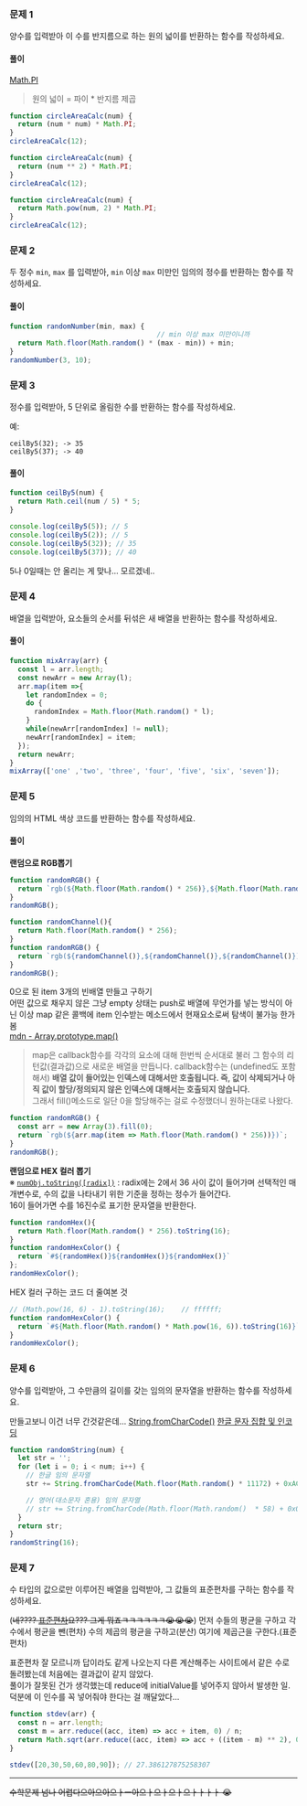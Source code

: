 ### 문제 1

양수를 입력받아 이 수를 반지름으로 하는 원의 넓이를 반환하는 함수를 작성하세요.

#### 풀이

[Math.PI](https://developer.mozilla.org/ko/docs/Web/JavaScript/Reference/Global_Objects/Math/PI)
> 원의 넓이 = 파이 * 반지름 제곱

```js
function circleAreaCalc(num) {
  return (num * num) * Math.PI;
}
circleAreaCalc(12);
```
```js
function circleAreaCalc(num) {
  return (num ** 2) * Math.PI;
}
circleAreaCalc(12);
```
```js
function circleAreaCalc(num) {
  return Math.pow(num, 2) * Math.PI;
}
circleAreaCalc(12);
```

### 문제 2

두 정수 `min`, `max` 를 입력받아, `min` 이상 `max` 미만인 임의의 정수를 반환하는 함수를 작성하세요.

#### 풀이

```js
function randomNumber(min, max) {
                                    // min 이상 max 미만이니까
  return Math.floor(Math.random() * (max - min)) + min;
}
randomNumber(3, 10);
```

### 문제 3

정수를 입력받아, 5 단위로 올림한 수를 반환하는 함수를 작성하세요.

예:
```
ceilBy5(32); -> 35
ceilBy5(37); -> 40
```

#### 풀이

```js
function ceilBy5(num) {
  return Math.ceil(num / 5) * 5;
}

console.log(ceilBy5(5)); // 5
console.log(ceilBy5(2)); // 5
console.log(ceilBy5(32)); // 35
console.log(ceilBy5(37)); // 40
```
5나 0일때는 안 올리는 게 맞나... 모르겠네..

### 문제 4

배열을 입력받아, 요소들의 순서를 뒤섞은 새 배열을 반환하는 함수를 작성하세요.

#### 풀이

```js
function mixArray(arr) {
  const l = arr.length;
  const newArr = new Array(l);
  arr.map(item =>{
    let randomIndex = 0;
    do {
      randomIndex = Math.floor(Math.random() * l);
    }
    while(newArr[randomIndex] != null);
    newArr[randomIndex] = item;
  });
  return newArr;
}
mixArray(['one' ,'two', 'three', 'four', 'five', 'six', 'seven']);
```

### 문제 5

임의의 HTML 색상 코드를 반환하는 함수를 작성하세요.

#### 풀이

**랜덤으로 RGB뽑기**
```js
function randomRGB() {
  return `rgb(${Math.floor(Math.random() * 256)},${Math.floor(Math.random() * 256)},${Math.floor(Math.random() * 256)})`;
}
randomRGB();
```
```js
function randomChannel(){
  return Math.floor(Math.random() * 256);
}
function randomRGB() {
  return `rgb(${randomChannel()},${randomChannel()},${randomChannel()})`;
}
randomRGB();
```
0으로 된 item 3개의 빈배열 만들고 구하기  
어떤 값으로 채우지 않은 그냥 empty 상태는 push로 배열에 무언가를 넣는 방식이 아닌 이상 map 같은 콜백에 item 인수받는 메소드에서 현재요소로써 탐색이 불가능 한가 봄  
[mdn - Array.prototype.map()](https://developer.mozilla.org/ko/docs/Web/JavaScript/Reference/Global_Objects/Array/map)  
> map은 callback함수를 각각의 요소에 대해 한번씩 순서대로 불러 그 함수의 리턴값(결과값)으로 새로운 배열을 만듭니다. callback함수는 (undefined도 포함해서) **배열 값이 들어있는 인덱스에 대해서만 호출됩니다. 즉, 값이 삭제되거나 아직 값이 할당/정의되지 않은 인덱스에 대해서는 호출되지 않습니다.**  
그래서 fill()메소드로 일단 0을 할당해주는 걸로 수정했더니 원하는대로 나왔다.
```js
function randomRGB() {
  const arr = new Array(3).fill(0);
  return `rgb(${arr.map(item => Math.floor(Math.random() * 256))})`;
}
randomRGB();
```

**랜덤으로 HEX 컬러 뽑기**  
※ [`numObj.toString([radix])`](https://developer.mozilla.org/ko/docs/Web/JavaScript/Reference/Global_Objects/Number/toString) : radix에는 2에서 36 사이 값이 들어가며 선택적인 매개변수로, 수의 값을 나타내기 위한 기준을 정하는 정수가 들어간다.  
16이 들어가면 수를 16진수로 표기한 문자열을 반환한다.
```js
function randomHex(){
  return Math.floor(Math.random() * 256).toString(16);
}
function randomHexColor() {
  return `#${randomHex()}${randomHex()}${randomHex()}`
};
randomHexColor();
```
HEX 컬러 구하는 코드 더 줄여본 것
```js
// (Math.pow(16, 6) - 1).toString(16);    // ffffff;
function randomHexColor() {
  return `#${Math.floor(Math.random() * Math.pow(16, 6)).toString(16)}`;
}
randomHexColor();
```

### 문제 6

양수를 입력받아, 그 수만큼의 길이를 갖는 임의의 문자열을 반환하는 함수를 작성하세요.

만들고보니 이건 너무 간것같은데...
[String.fromCharCode()](https://developer.mozilla.org/en-US/docs/Web/JavaScript/Reference/Global_Objects/String/fromCharCode)
[한글 문자 집합 및 인코딩](http://forensic-proof.com/archives/615)
```js
function randomString(num) {
  let str = '';
  for (let i = 0; i < num; i++) {
    // 한글 임의 문자열
    str += String.fromCharCode(Math.floor(Math.random() * 11172) + 0xAC00);

    // 영어(대소문자 혼용) 임의 문자열
    // str += String.fromCharCode(Math.floor(Math.random()  * 58) + 0x0041);
  }
  return str;
}
randomString(16);
```

### 문제 7

수 타입의 값으로만 이루어진 배열을 입력받아, 그 값들의 표준편차를 구하는 함수를 작성하세요.

(~~네???? [표준편차](https://ko.wikipedia.org/wiki/%ED%91%9C%EC%A4%80%ED%8E%B8%EC%B0%A8)요??? 그게 뭐죠ㅋㅋㅋㅋㅋㅋ😭😭😭~~)
먼저 수들의 평균을 구하고 각 수에서 평균을 뺀(편차) 수의 제곱의 평균을 구하고(분산) 여기에 제곱근을 구한다.(표준편차)

표준편차 잘 모르니까 답이라도 같게 나오는지 다른 계산해주는 사이트에서 같은 수로 돌려봤는데 처음에는 결과값이 같지 않았다.  
풀이가 잘못된 건가 생각했는데 reduce에 initialValue를 넣어주지 않아서 발생한 일.  
덕분에 이 인수를 꼭 넣어줘야 한다는 걸 깨달았다...
```js
function stdev(arr) {
  const n = arr.length;
  const m = arr.reduce((acc, item) => acc + item, 0) / n;
  return Math.sqrt(arr.reduce((acc, item) => acc + ((item - m) ** 2), 0) / (n - 1));
}

stdev([20,30,50,60,80,90]); // 27.386127875258307
```
---

~~수학문제 넘나 어렵다으아으아으ㅏㅡ아으ㅏ으ㅏ으ㅏ으ㅏㅏㅏㅏ 😭~~
